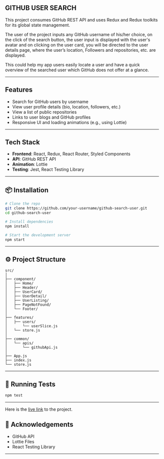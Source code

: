 ## GITHUB USER SEARCH

This project consumes GitHub REST API and uses Redux and Redux toolkits for its global state management.
 
The user of the project inputs any GitHub username of his/her choice, on the click of the search button, the user input is displayed with the user's avatar and on clicking on the user card, you will be directed to the user details page, where the user’s location, Followers and repositories, etc. are displayed. 

This could help my app users easily locate a user and have a quick overview of the searched user which GitHub does not offer at a glance.

---

## Features

- Search for GitHub users by username  
- View user profile details (bio, location, followers, etc.)  
- View a list of public repositories  
- Links to user blogs and GitHub profiles  
- Responsive UI and loading animations (e.g., using Lottie)

---

## Tech Stack

- **Frontend**: React, Redux, React Router, Styled Components  
- **API**: GitHub REST API  
- **Animation**: Lottie  
- **Testing**: Jest, React Testing Library

---

## 📦 Installation

```bash
# Clone the repo
git clone https://github.com/your-username/github-search-user.git
cd github-search-user

# Install dependencies
npm install

# Start the development server
npm start
```

---

## ⚙️ Project Structure

```
src/
│
├── component/
│   ├── Home/
│   ├── Header/
│   ├── UserCard/
│   ├── UserDetail/
│   ├── UserListing/
│   ├── PageNotFound/
│   └── Footer/
│
├── features/
│   ├── users/
│       └── userSlice.js
│   └── store.js
│
├── common/
│   └── apis/
│       └── githubApi.js
│
├── App.js
├── index.js
└── store.js
```

---

## 🧪 Running Tests

```bash
npm test
```

---

Here is the [live link](https://jenny-github-user-search.netlify.app/) to the project.

## 🙌 Acknowledgements

- GitHub API  
- Lottie Files  
- React Testing Library

---

